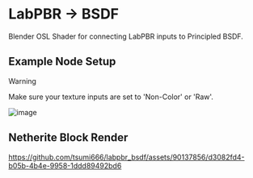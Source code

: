 # LabPBR -> BSDF
Blender OSL Shader for connecting LabPBR inputs to Principled BSDF.

## Example Node Setup

> [!WARNING]
> Make sure your texture inputs are set to 'Non-Color' or 'Raw'.

![image](https://github.com/tsumi666/labpbr_bsdf/assets/90137856/e95e6b20-42dc-42e9-b820-bbb1098890af)

## Netherite Block Render

https://github.com/tsumi666/labpbr_bsdf/assets/90137856/d3082fd4-b05b-4b4e-9958-1ddd89492bd6

